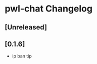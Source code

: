 <!-- Keep a Changelog guide -> https://keepachangelog.com -->

# pwl-chat Changelog

## [Unreleased]

## [0.1.6]
- ip ban tip